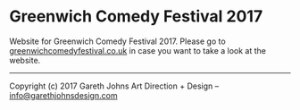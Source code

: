# Greenwich Comedy Festival 2017

Website for Greenwich Comedy Festival 2017. Please go to [greenwichcomedyfestival.co.uk](http://greenwichcomedyfestival.co.uk) in case you want to take a look at the website.

* * *

Copyright (c) 2017 Gareth Johns Art Direction + Design – info@garethjohnsdesign.com